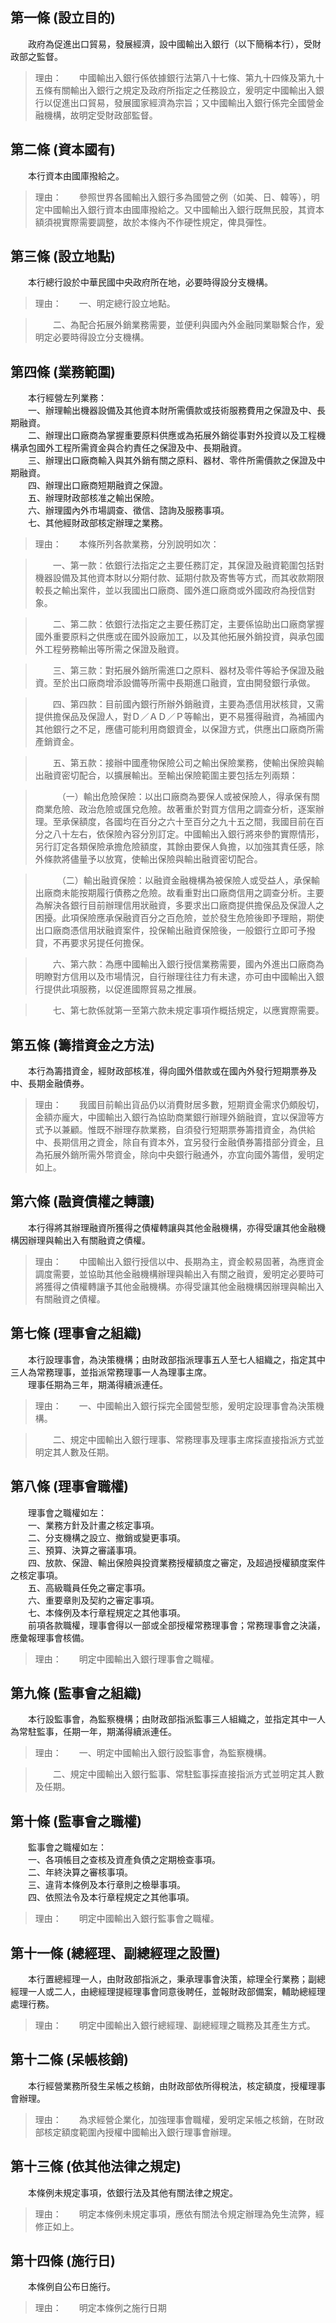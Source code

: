 第一條 (設立目的)
-----------------
　　政府為促進出口貿易，發展經濟，設中國輸出入銀行（以下簡稱本行），受財政部之監督。  
> 理由：　　中國輸出入銀行係依據銀行法第八十七條、第九十四條及第九十五條有關輸出入銀行之規定及政府所指定之任務設立，爰明定中國輸出入銀行以促進出口貿易，發展國家經濟為宗旨；又中國輸出入銀行係完全國營金融機構，故明定受財政部監督。



第二條 (資本國有)
-----------------
　　本行資本由國庫撥給之。  
> 理由：　　參照世界各國輸出入銀行多為國營之例（如美、日、韓等），明定中國輸出入銀行資本由國庫撥給之。又中國輸出入銀行既無民股，其資本額須視實際需要調整，故於本條內不作硬性規定，俾具彈性。



第三條 (設立地點)
-----------------
　　本行總行設於中華民國中央政府所在地，必要時得設分支機構。  
> 理由：　　一、明定總行設立地點。

> 　　二、為配合拓展外銷業務需要，並便利與國內外金融同業聯繫合作，爰明定必要時得設立分支機構。



第四條 (業務範圍)
-----------------
　　本行經營左列業務：  
　　一、辦理輸出機器設備及其他資本財所需價款或技術服務費用之保證及中、長期融資。  
　　二、辦理出口廠商為掌握重要原料供應或為拓展外銷從事對外投資以及工程機構承包國外工程所需資金與合約責任之保證及中、長期融資。  
　　三、辦理出口廠商輸入與其外銷有關之原料、器材、零件所需價款之保證及中期融資。  
　　四、辦理出口廠商短期融資之保證。  
　　五、辦理財政部核准之輸出保險。  
　　六、辦理國內外市場調查、徵信、諮詢及服務事項。  
　　七、其他經財政部核定辦理之業務。  
> 理由：　　本條所列各款業務，分別說明如次：

> 　　一、第一款：依銀行法指定之主要任務訂定，其保證及融資範圍包括對機器設備及其他資本財以分期付款、延期付款及寄售等方式，而其收款期限較長之輸出案件，並以我國出口廠商、國外進口廠商或外國政府為授信對象。

> 　　二、第二款：依銀行法指定之主要任務訂定，主要係協助出口廠商掌握國外重要原料之供應或在國外設廠加工，以及其他拓展外銷投資，與承包國外工程勞務輸出等所需之保證及融資。

> 　　三、第三款：對拓展外銷所需進口之原料、器材及零件等給予保證及融資。至於出口廠商增添設備等所需中長期進口融資，宜由開發銀行承做。

> 　　四、第四款：目前國內銀行所辦外銷融資，主要為憑信用狀核貸，又需提供擔保品及保證人，對Ｄ／ＡＤ／Ｐ等輸出，更不易獲得融資，為補國內其他銀行之不足，應儘可能利用商銀資金，以保證方式，供應出口廠商所需產銷資金。

> 　　五、第五款：接辦中國產物保險公司之輸出保險業務，使輸出保險與輸出融資密切配合，以擴展輸出。至輸出保險範圍主要包括左列兩類：

> 　　　（一）輸出危險保險：以出口廠商為要保人或被保險人，得承保有關商業危險、政治危險或匯兌危險。故著重於對買方信用之調查分析，逐案辦理。至承保額度，各國均在百分之六十至百分之九十五之間，我國目前在百分之八十左右，依保險內容分別訂定。中國輸出入銀行將來參酌實際情形，另行訂定各類保險承擔危險額度，其餘由要保人負擔，以加強其責任感，除外條款將儘量予以放寬，使輸出保險與輸出融資密切配合。

> 　　　（二）輸出融資保險：以融資金融機構為被保險人或受益人，承保輸出廠商未能按期履行債務之危險。故看重對出口廠商信用之調查分析。主要為解決各銀行目前辦理信用狀融資，多要求出口廠商提供擔保品及保證人之困擾。此項保險應承保融資百分之百危險，並於發生危險後即予理賠，期使出口廠商憑信用狀融資案件，投保輸出融資保險後，一般銀行立即可予撥貸，不再要求另提任何擔保。

> 　　六、第六款：為應中國輸出入銀行授信業務需要，國內外進出口廠商為明瞭對方信用以及市場情況，自行辦理往往力有未逮，亦可由中國輸出入銀行提供此項服務，以促進國際貿易之推展。

> 　　七、第七款係就第一至第六款未規定事項作概括規定，以應實際需要。



第五條 (籌措資金之方法)
-----------------------
　　本行為籌措資金，經財政部核准，得向國外借款或在國內外發行短期票券及中、長期金融債券。  
> 理由：　　我國目前輸出貨品仍以消費財居多數，短期資金需求仍頗殷切，金額亦龐大，中國輸出入銀行為協助商業銀行辦理外銷融資，宜以保證等方式予以兼顧。惟既不辦理存款業務，自須發行短期票券籌措資金，為供給中、長期信用之資金，除自有資本外，宜另發行金融債券籌措部分資金，且為拓展外銷所需外幣資金，除向中央銀行融通外，亦宜向國外籌借，爰明定如上。



第六條 (融資債權之轉讓)
-----------------------
　　本行得將其辦理融資所獲得之債權轉讓與其他金融機構，亦得受讓其他金融機構因辦理與輸出入有關融資之債權。  
> 理由：　　中國輸出入銀行授信以中、長期為主，資金較易固著，為應資金調度需要，並協助其他金融機構辦理與輸出入有關之融資，爰明定必要時可將獲得之債權轉讓予其他金融機構。亦得受讓其他金融機構因辦理與輸出入有關融資之債權。



第七條 (理事會之組織)
---------------------
　　本行設理事會，為決策機構；由財政部指派理事五人至七人組織之，指定其中三人為常務理事，並指派常務理事一人為理事主席。  
　　理事任期為三年，期滿得續派連任。  
> 理由：　　一、中國輸出入銀行採完全國營型態，爰明定設理事會為決策機構。

> 　　二、規定中國輸出入銀行理事、常務理事及理事主席採直接指派方式並明定其人數及任期。



第八條 (理事會職權)
-------------------
　　理事會之職權如左：  
　　一、業務方針及計畫之核定事項。  
　　二、分支機構之設立、撤銷或變更事項。  
　　三、預算、決算之審議事項。  
　　四、放款、保證、輸出保險與投資業務授權額度之審定，及超過授權額度案件之核定事項。  
　　五、高級職員任免之審定事項。  
　　六、重要章則及契約之審定事項。  
　　七、本條例及本行章程規定之其他事項。  
　　前項各款職權，理事會得以一部或全部授權常務理事會；常務理事會之決議，應彙報理事會核備。  
> 理由：　　明定中國輸出入銀行理事會之職權。



第九條 (監事會之組織)
---------------------
　　本行設監事會，為監察機構；由財政部指派監事三人組織之，並指定其中一人為常駐監事，任期一年，期滿得續派連任。  
> 理由：　　一、明定中國輸出入銀行設監事會，為監察機構。

> 　　二、規定中國輸出入銀行監事、常駐監事採直接指派方式並明定其人數及任期。



第十條 (監事會之職權)
---------------------
　　監事會之職權如左：  
　　一、各項帳目之查核及資產負債之定期檢查事項。  
　　二、年終決算之審核事項。  
　　三、違背本條例及本行章則之檢舉事項。  
　　四、依照法令及本行章程規定之其他事項。  
> 理由：　　明定中國輸出入銀行監事會之職權。



第十一條 (總經理、副總經理之設置)
---------------------------------
　　本行置總經理一人，由財政部指派之，秉承理事會決策，綜理全行業務；副總經理一人或二人，由總經理提經理事會同意後聘任，並報財政部備案，輔助總經理處理行務。  
> 理由：　　明定中國輸出入銀行總經理、副總經理之職務及其產生方式。



第十二條 (呆帳核銷)
-------------------
　　本行經營業務所發生呆帳之核銷，由財政部依所得稅法，核定額度，授權理事會辦理。  
> 理由：　　為求經營企業化，加強理事會職權，爰明定呆帳之核銷，在財政部核定額度範圍內授權中國輸出入銀行理事會辦理。



第十三條 (依其他法律之規定)
---------------------------
　　本條例未規定事項，依銀行法及其他有關法律之規定。  
> 理由：　　明定本條例未規定事項，應依有關法令規定辦理為免生流弊，經修正如上。



第十四條 (施行日)
-----------------
　　本條例自公布日施行。  
> 理由：　　明定本條例之施行日期